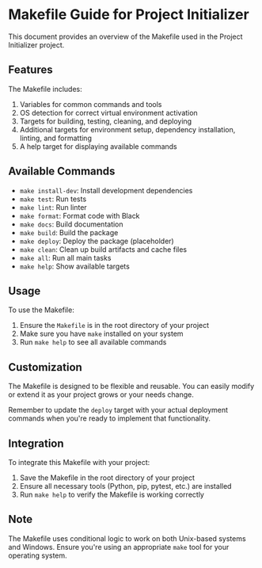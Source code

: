 # Makefile Guide for Project Initializer

This document provides an overview of the Makefile used in the Project Initializer project.

## Features

The Makefile includes:

1. Variables for common commands and tools
2. OS detection for correct virtual environment activation
3. Targets for building, testing, cleaning, and deploying
4. Additional targets for environment setup, dependency installation, linting, and formatting
5. A help target for displaying available commands

## Available Commands

- `make install-dev`: Install development dependencies
- `make test`: Run tests
- `make lint`: Run linter
- `make format`: Format code with Black
- `make docs`: Build documentation
- `make build`: Build the package
- `make deploy`: Deploy the package (placeholder)
- `make clean`: Clean up build artifacts and cache files
- `make all`: Run all main tasks
- `make help`: Show available targets

## Usage

To use the Makefile:

1. Ensure the `Makefile` is in the root directory of your project
2. Make sure you have `make` installed on your system
3. Run `make help` to see all available commands

## Customization

The Makefile is designed to be flexible and reusable. You can easily modify or extend it as your project grows or your needs change.

Remember to update the `deploy` target with your actual deployment commands when you're ready to implement that functionality.

## Integration

To integrate this Makefile with your project:

1. Save the Makefile in the root directory of your project
2. Ensure all necessary tools (Python, pip, pytest, etc.) are installed
3. Run `make help` to verify the Makefile is working correctly

## Note

The Makefile uses conditional logic to work on both Unix-based systems and Windows. Ensure you're using an appropriate `make` tool for your operating system.
